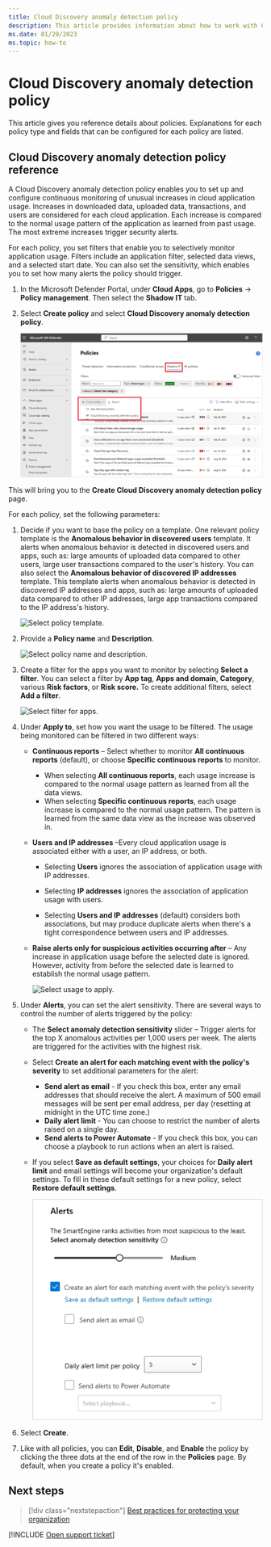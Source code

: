 ```yaml
---
title: Cloud Discovery anomaly detection policy 
description: This article provides information about how to work with Cloud Discovery anomaly detection policies.
ms.date: 01/29/2023
ms.topic: how-to
---
```

# Cloud Discovery anomaly detection policy



This article gives you reference details about policies. Explanations for each policy type and fields that can be configured for each policy are listed.

## Cloud Discovery anomaly detection policy reference

A Cloud Discovery anomaly detection policy enables you to set up and configure continuous monitoring of unusual increases in cloud application usage. Increases in downloaded data, uploaded data, transactions, and users are considered for each cloud application. Each increase is compared to the normal usage pattern of the application as learned from past usage. The most extreme increases trigger security alerts.

For each policy, you set filters that enable you to selectively monitor application usage. Filters include an application filter, selected data views, and a selected start date. You can also set the sensitivity, which enables you to set how many alerts the policy should trigger.

1. In the Microsoft Defender Portal, under **Cloud Apps**, go to **Policies** -> **Policy management**. Then select the **Shadow IT** tab.

1. Select **Create policy** and select **Cloud Discovery anomaly detection policy**.

    ![Create a Cloud Discovery policy.](media/create-policy-from-shadow-it-tab.png)

This will bring you to the **Create Cloud Discovery anomaly detection policy** page.

For each policy, set the following parameters:

1. Decide if you want to base the policy on a template. One relevant policy template is the **Anomalous behavior in discovered users** template. It alerts when anomalous behavior is detected in discovered users and apps, such as: large amounts of uploaded data compared to other users, large user transactions compared to the user's history. You can also select the **Anomalous behavior of discovered IP addresses** template. This template alerts when anomalous behavior is detected in discovered IP addresses and apps, such as: large amounts of uploaded data compared to other IP addresses, large app transactions compared to the IP address's history.

    ![Select policy template.](media/anomaly-policy-template.png)

1. Provide a **Policy name** and **Description**.

    ![Select policy name and description.](media/anomaly-name-description.png)

1. Create a filter for the apps you want to monitor by selecting **Select a filter**.
   You can select a filter by **App tag**, **Apps and domain**, **Category**, various **Risk factors**, or **Risk score.** To create additional filters, select **Add a filter**.

    ![Select filter for apps.](media/anomaly-filter-apps.png)

1. Under **Apply to**, set how you want the usage to be filtered. The usage being monitored can be filtered in two different ways:

    - **Continuous reports** – Select whether to monitor **All continuous reports** (default), or choose **Specific continuous reports** to monitor.

        - When selecting **All continuous reports**, each usage increase is compared to the normal usage pattern as learned from all the data views.
        - When selecting **Specific continuous reports**, each usage increase is compared to the normal usage pattern. The pattern is learned from the same data view as the increase was observed in.

    - **Users and IP addresses** –Every cloud application usage is associated either with a user, an IP address, or both.

        - Selecting **Users** ignores the association of application usage with IP addresses.

        - Selecting **IP addresses** ignores the association of application usage with users.

        - Selecting **Users and IP addresses** (default) considers both associations, but may produce duplicate alerts when there's a tight correspondence between users and IP addresses.

    - **Raise alerts only for suspicious activities occurring after** – Any increase in application usage before the selected date is ignored. However, activity from before the selected date is learned to establish the normal usage pattern.

        ![Select usage to apply.](media/anomaly-apply-to.png)

1. Under **Alerts**, you can set the alert sensitivity. There are several ways to control the number of alerts triggered by the policy:

    - The **Select anomaly detection sensitivity** slider – Trigger alerts for the top X anomalous activities per 1,000 users per week. The alerts are triggered for the activities with the highest risk.

    - Select **Create an alert for each matching event with the policy's severity** to set additional parameters for the alert:

        - **Send alert as email** - If you check this box, enter any email addresses that should receive the alert. A maximum of 500 email messages will be sent per email address, per day (resetting at midnight in the UTC time zone.)
        - **Daily alert limit** - You can choose to restrict the number of alerts raised on a single day.
        - **Send alerts to Power Automate** - If you check this box, you can choose a playbook to run actions when an alert is raised.

    - If you select **Save as default settings**, your choices for **Daily alert limit** and email settings will become your organization's default settings. To fill in these default settings for a new policy, select **Restore default settings**.

        ![Select alert settings.](media/anomaly-alerts.png)

1. Select **Create**.

1. Like with all policies, you can **Edit**, **Disable**, and **Enable** the policy by clicking the three dots at the end of the row in the **Policies** page. By default, when you create a policy it's enabled.

## Next steps

> [!div class="nextstepaction"]
> [Best practices for protecting your organization](best-practices.md)

[!INCLUDE [Open support ticket](includes/support.md)]
